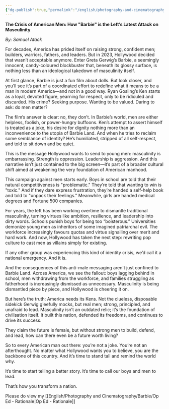 ```yaml
---
{"dg-publish":true,"permalink":"/english/photography-and-cinematography/barbie/op-ed-the-crisis-of-american-men/"}
---
```


**The Crisis of American Men: How "Barbie" is the Left’s Latest Attack on Masculinity**

*By: Samuel Atack*

For decades, America has prided itself on raising strong, confident men; builders, warriors, fathers, and leaders. But in 2023, Hollywood decided that wasn’t acceptable anymore. Enter Greta Gerwig’s Barbie, a seemingly innocent, candy-coloured blockbuster that, beneath its glossy surface, is nothing less than an ideological takedown of masculinity itself.

At first glance, Barbie is just a fun film about dolls. But look closer, and you’ll see it’s part of a coordinated effort to redefine what it means to be a man in modern America—and not in a good way. Ryan Gosling’s Ken starts as a loyal, devoted figure, yearning for respect, only to be ridiculed and discarded. His crime? Seeking purpose. Wanting to be valued. Daring to ask: do men matter?

The film’s answer is clear: no, they don’t. In Barbie’s world, men are either helpless, foolish, or power-hungry buffoons. Ken’s attempt to assert himself is treated as a joke, his desire for dignity nothing more than an inconvenience to the utopia of Barbie Land. And when he tries to reclaim some semblance of identity? He’s humiliated, stripped of all self-respect, and told to sit down and be quiet.

This is the message Hollywood wants to send to young men: masculinity is embarrassing. Strength is oppression. Leadership is aggression. And this narrative isn’t just contained to the big screen—it’s part of a broader cultural shift aimed at weakening the very foundation of American manhood.

This campaign against men starts early. Boys in school are told that their natural competitiveness is "problematic." They’re told that wanting to win is "toxic." And if they dare express frustration, they’re handed a self-help book and told to "unpack their feelings." Meanwhile, girls are handed medical degrees and Fortune 500 companies.

For years, the left has been working overtime to dismantle traditional masculinity, turning virtues like ambition, resilience, and leadership into dirty words. Schools punish boys for being too “boisterous.” Universities demonize young men as inheritors of some imagined patriarchal evil. The workforce increasingly favours quotas and virtue signalling over merit and hard work. And now, Hollywood has taken the next step: rewriting pop culture to cast men as villains simply for existing.

If any other group was experiencing this kind of identity crisis, we’d call it a national emergency. And it is.

And the consequences of this anti-male messaging aren’t just confined to Barbie Land. Across America, we see the fallout: boys lagging behind in school, men withdrawing from the workforce, and families struggling as fatherhood is increasingly dismissed as unnecessary. Masculinity is being dismantled piece by piece, and Hollywood is cheering it on.

But here’s the truth: America needs its Kens. Not the clueless, disposable sidekick Gerwig gleefully mocks, but real men; strong, principled, and unafraid to lead. Masculinity isn’t an outdated relic; it’s the foundation of civilisation itself. It built this nation, defended its freedoms, and continues to drive its success.

They claim the future is female, but without strong men to build, defend, and lead, how can there even be a future worth living?

So to every American man out there: you’re not a joke. You’re not an afterthought. No matter what Hollywood wants you to believe, you are the backbone of this country. And it’s time to stand tall and remind the world why.

It’s time to start telling a better story. It’s time to call our boys and men to lead.

That’s how you transform a nation.

  
Please do view my [[English/Photography and Cinematography/Barbie/Op Ed - Rationale\|Op Ed - Rationale]]
